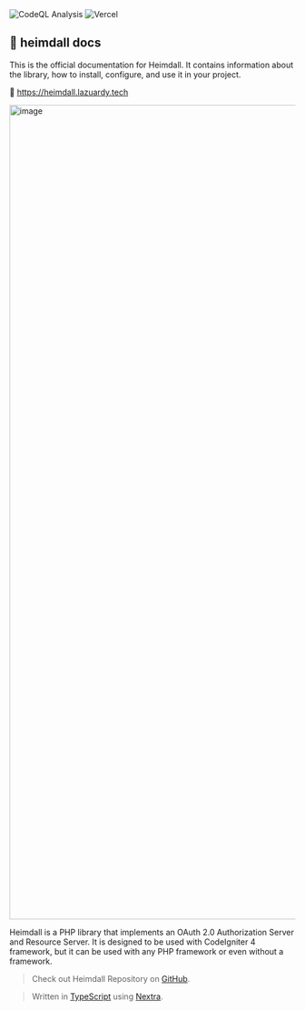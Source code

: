 <div>
  <img alt="CodeQL Analysis" src="https://github.com/ezralazuardy/spam-detector/actions/workflows/github-code-scanning/codeql/badge.svg" />
  <img alt="Vercel" src="https://deploy-badge.vercel.app?url=https://heimdall.lazuardy.tech&logo=vercel&name=vercel" />
</div>

## 📖 heimdall docs

This is the official documentation for Heimdall. It contains information about the library, how to install, configure, and use it in your project.

🔗 https://heimdall.lazuardy.tech

<img width="1432" alt="image" src="https://github.com/ezralazuardy/heimdall-docs/assets/24422019/a809ac2e-c34e-41f4-a6eb-026fd429d007">

<br/>

<span></span>

Heimdall is a PHP library that implements an OAuth 2.0 Authorization Server and Resource Server. It is designed to be used with CodeIgniter 4 framework, but it can be used with any PHP framework or even without a framework.

> Check out Heimdall Repository on [GitHub](https://github.com/ezralazuardy/heimdall).

> Written in [TypeScript](https://http://typescriptlang.org) using [Nextra](https://nextra.site).
